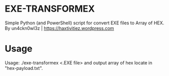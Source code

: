 
# EXE-TRANSFORMEX
Simple Python (and PowerShell) script for convert EXE files to Array of HEX.
By un4ckn0wl3z | https://haxtivitiez.wordpress.com 

# Usage
Usage: ./exe-transformex <.EXE file>
and output array of hex locate in "hex-payload.txt".


